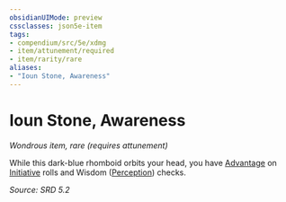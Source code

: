 ```yaml
---
obsidianUIMode: preview
cssclasses: json5e-item
tags:
- compendium/src/5e/xdmg
- item/attunement/required
- item/rarity/rare
aliases: 
- "Ioun Stone, Awareness"
---
```

# Ioun Stone, Awareness
*Wondrous item, rare (requires attunement)*  


While this dark-blue rhomboid orbits your head, you have [Advantage](advantage-xphb.md) on [Initiative](initiative-xphb.md) rolls and Wisdom ([Perception](skills.md#Perception)) checks.

*Source: SRD 5.2*